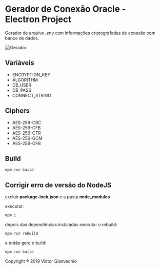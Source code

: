 # Gerador de Conexão Oracle - Electron Project

Gerador de arquivo _.env_ com informações criptografadas de conexão com banco de dados.

![Gerador](https://i.imgur.com/XXOSHtu.png 'Gerador de Conexão')

## Variáveis

-   ENCRYPTION_KEY
-   ALGORITHM
-   DB_USER
-   DB_PASS
-   CONNECT_STRING

## Ciphers

-   AES-256-CBC
-   AES-256-CFB
-   AES-256-CTR
-   AES-256-GCM
-   AES-256-OFB

## Build

```sh
npm run build
```

## Corrigir erro de versão do NodeJS

excluir **package-lock.json** e a pasta **node_modules**

executar:

```sh
npm i
```

depois das dependências instaladas executar o rebuild:

```sh
npm run rebuild
```

e então gere o build:

```sh
npm run build
```

Copyright ® 2019 Victor Gianvechio
